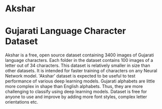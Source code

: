 # Akshar

# Gujarati Language Character Dataset

Akshar is a free, open source dataset containing 3400 images of Gujarati language characters. Each folder in the dataset contains 100 images of a letter out of 34 characters. This dataset is relatively smaller in size than other datasets. It is intended for faster training of characters on any Neural Network model. 'Akshar' dataset is expected to be useful to test performance of various deep learning models. Gujarati alphabets are little more complex in shape than English alphabets. Thus, they are more challenging to classify using deep learning models. Dataset is free for anyone to use and improve by adding more font styles, complex letter orientations etc. 
